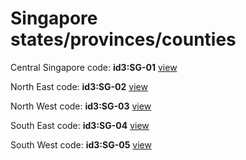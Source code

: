 # Singapore states/provinces/counties
Central Singapore     code: **id3:SG-01**     [view](../export/geojson/medium/id3/sg/01.geojson)     


North East     code: **id3:SG-02**     [view](../export/geojson/medium/id3/sg/02.geojson)     


North West     code: **id3:SG-03**     [view](../export/geojson/medium/id3/sg/03.geojson)     


South East     code: **id3:SG-04**     [view](../export/geojson/medium/id3/sg/04.geojson)     


South West     code: **id3:SG-05**     [view](../export/geojson/medium/id3/sg/05.geojson)     

